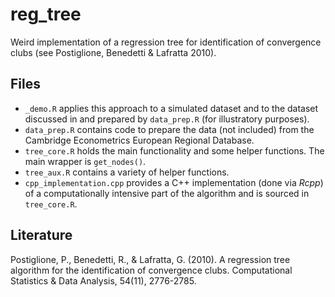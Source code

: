 # reg_tree

Weird implementation of a regression tree for identification of convergence clubs (see Postiglione, Benedetti & Lafratta 2010).

## Files

- `_demo.R` applies this approach to a simulated dataset and to the dataset discussed in and prepared by `data_prep.R` (for illustratory purposes).
- `data_prep.R` contains code to prepare the data (not included) from the Cambridge Econometrics European Regional Database.
- `tree_core.R` holds the main functionality and some helper functions. The main wrapper is `get_nodes()`.
- `tree_aux.R` contains a variety of helper functions.
- `cpp_implementation.cpp` provides a C++ implementation (done via *Rcpp*) of a computationally intensive part of the algorithm and is sourced in `tree_core.R`.

## Literature

Postiglione, P., Benedetti, R., & Lafratta, G. (2010). A regression tree algorithm for the identification of convergence clubs. Computational Statistics & Data Analysis, 54(11), 2776-2785.
